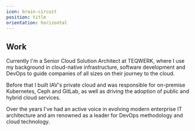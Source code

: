 ```yaml
---
icon: brain-circuit
position: title
orientation: horizontal
---
```


## Work

Currently I'm a Senior Cloud Solution Architect at TEQWERK, where I use my background in cloud-native infrastructure, software development and DevOps to guide companies of all sizes on their journey to the cloud.

Before that I built IAV's private cloud and was responsible for on-premise Kubernetes, Ceph and GitLab, as well as driving the adoption of public and hybrid cloud services.

Over the years I've had an active voice in evolving modern enterprise IT architecture and am renowned as a leader for DevOps methodology and cloud technology.
